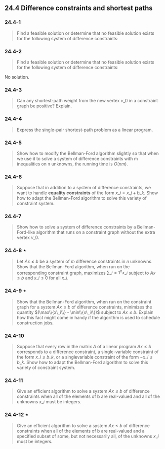 ## 24.4 Difference constraints and shortest paths

### 24.4-1

> Find a feasible solution or determine that no feasible solution exists for the following system of difference constraints:

### 24.4-2

> Find a feasible solution or determine that no feasible solution exists for the following system of difference constraints:

No solution.

### 24.4-3

> Can any shortest-path weight from the new vertex $v\_0$ in a constraint graph be positive? Explain.

### 24.4-4

> Express the single-pair shortest-path problem as a linear program.

### 24.4-5

> Show how to modify the Bellman-Ford algorithm slightly so that when we use it to solve a system of difference constraints with m inequalities on n unknowns, the running time is $O(nm)$.

### 24.4-6

> Suppose that in addition to a system of difference constraints, we want to handle __equality constraints__ of the form $x\_i = x\_j + b\_k$. Show how to adapt the Bellman-Ford algorithm to solve this variety of constraint system.

### 24.4-7

> Show how to solve a system of difference constraints by a Bellman-Ford-like algorithm that runs on a constraint graph without the extra vertex $v\_0$.

### 24.4-8 $\star$

> Let $Ax \le b$ be a system of $m$ difference constraints in $n$ unknowns. Show that the Bellman-Ford algorithm, when run on the corresponding constraint graph, maximizes $\sum\_{i=1}^n x\_i$ subject to $Ax \le b$ and $x\_i \le 0$ for all $x\_i$.

### 24.4-9 $\star$

> Show that the Bellman-Ford algorithm, when run on the constraint graph for a system $Ax \le b$ of difference constraints, minimizes the quantity $(\max\\{x\_i\\} - \min\\{x\_i\\})$ subject to $Ax \le b$. Explain how this fact might come in handy if the algorithm is used to schedule construction jobs.

### 24.4-10

> Suppose that every row in the matrix $A$ of a linear program $Ax \le b$ corresponds to a difference constraint, a single-variable constraint of the form $x\_i \le b\_k$, or a singlevariable constraint of the form $-x\_i \le b\_k$. Show how to adapt the Bellman-Ford algorithm to solve this variety of constraint system.

### 24.4-11

> Give an efficient algorithm to solve a system $Ax \le b$ of difference constraints when all of the elements of b are real-valued and all of the unknowns $x\_i$ must be integers.

### 24.4-12 $\star$

> Give an efficient algorithm to solve a system $Ax \le b$ of difference constraints when all of the elements of b are real-valued and a specified subset of some, but not necessarily all, of the unknowns $x\_i$ must be integers.
